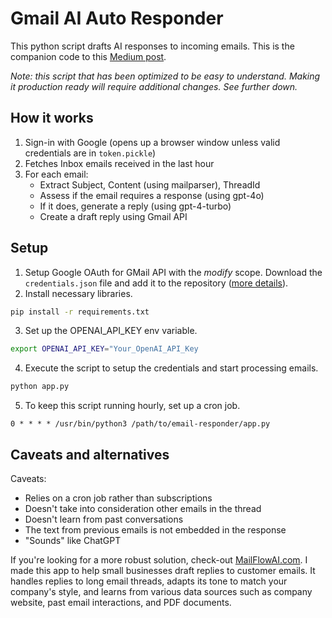 # Gmail AI Auto Responder
This python script drafts AI responses to incoming emails. This is the companion code to this [Medium post](https://medium.com/@nchourrout/i-made-an-email-auto-responder-to-conquer-my-writers-block).

*Note: this script that has been optimized to be easy to understand. Making it production ready will require additional changes. See further down.*

## How it works
1. Sign-in with Google (opens up a browser window unless valid credentials are in `token.pickle`)
2. Fetches Inbox emails received in the last hour
3. For each email:
    * Extract Subject, Content (using mailparser), ThreadId
    * Assess if the email requires a response (using gpt-4o)
    * If it does, generate a reply (using gpt-4-turbo)
    * Create a draft reply using Gmail API

## Setup
1. Setup Google OAuth for GMail API with the *modify* scope. Download the `credentials.json` file and add it to the repository ([more details](https://developers.google.com/workspace/guides/create-credentials)).
2. Install necessary libraries.
```bash
pip install -r requirements.txt
```
3. Set up the OPENAI_API_KEY env variable.
```bash
export OPENAI_API_KEY="Your_OpenAI_API_Key
```
4. Execute the script to setup the credentials and start processing emails.
```bash
python app.py
```
5. To keep this script running hourly, set up a cron job. 
```cron
0 * * * * /usr/bin/python3 /path/to/email-responder/app.py
```

## Caveats and alternatives
Caveats:
* Relies on a cron job rather than subscriptions
* Doesn't take into consideration other emails in the thread
* Doesn't learn from past conversations
* The text from previous emails is not embedded in the response
* "Sounds" like ChatGPT

If you're looking for a more robust solution, check-out [MailFlowAI.com](https://mailflowai.com). I made this app to help small businesses draft replies to customer emails. It handles replies to long email threads, adapts its tone to match your company's style, and learns from various data sources such as company website, past email interactions, and PDF documents.